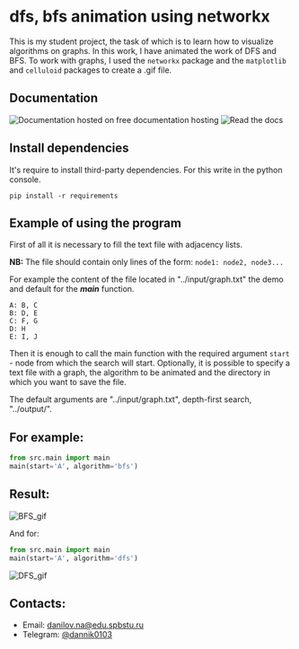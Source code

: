# dfs, bfs animation using networkx

This is my student project, the task of which is to learn how to visualize algorithms on graphs.
In this work, I have animated the work of DFS and BFS.
To work with graphs, I used the `networkx` package and the `matplotlib` and `celluloid` packages to create a .gif file.

## Documentation 

![Documentation](https://dfs-bfs-animation-using-networkx-.readthedocs.io/en/latest/) hosted on free documentation hosting ![`Read the docs`](https://readthedocs.org/)

## Install dependencies

It's require to install third-party dependencies.
For this write in the python console.

```
pip install -r requirements
```

## Example of using the program

First of all it is necessary to fill the text file with adjacency lists.

__NB:__ The file should contain only lines of the form: `node1: node2, node3...`

For example the content of the file located in "../input/graph.txt" the demo and default for the ___main___ function.
```
A: B, C
B: D, E
C: F, G
D: H
E: I, J
```

Then it is enough to call the main function with the required argument `start` - node from which the search will start.
Optionally, it is possible to specify a text file with a graph, the algorithm to be animated and the directory in which you want to save the file.

The default arguments are "../input/graph.txt", depth-first search, "../output/".

## For example:

``` python
from src.main import main
main(start='A', algorithm='bfs')
```

## Result: 
![BFS_gif](https://github.com/Dannikk/dfs-bfs-animation-using-networkx/blob/main/output/bfs%20animation%20(...input.graph.txt).gif)

And for:
``` python
from src.main import main
main(start='A', algorithm='dfs')
```
![DFS_gif](https://raw.githubusercontent.com/Dannikk/dfs-bfs-animation-using-networkx/main/output/dfs%20animation%20(...input.graph.txt).gif)

## Contacts:

* Email: danilov.na@edu.spbstu.ru
* Telegram: [@dannik0103](https://t.me/dannik0103)
